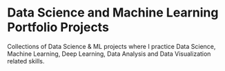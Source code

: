 # Data Science and Machine Learning Portfolio Projects
Collections of Data Science & ML projects where I practice Data Science, Machine Learning, Deep Learning, Data Analysis and Data Visualization related skills.
